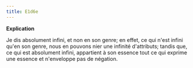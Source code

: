 ```yaml
---
title: E1d6e
---
```


**Explication**

Je dis absolument infini, et non en son genre; en effet, ce qui n'est infini qu'en son genre, nous en pouvons nier une infinité d'attributs; tandis que, ce qui est absolument infini, appartient à son essence tout ce qui exprime une essence et n'enveloppe pas de négation.